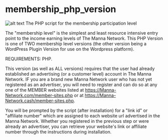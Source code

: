 # membership_php_version

![alt text](http://manna-network.com/images3.jpeg "Logo Title Text 1")
The PHP script for the membership participation level 

The "membership level" is the simplest and least resource intensive entry point to the income earning levels of The Manna Network. This PHP Version is one of TWO membership level versions (the other version being a WordPress Plugin Version for use on the Wordpress platform). 

REQUIREMENTS: PHP. 

This version (as well as ALL versions) requires that the user had already established an advertising (or a customer level) account in The Manna Network. IF you are a brand new Manna Network user who has not yet registered as an advertiser, you will need to register and can do so at any one of the MEMBER websites listed at https://Manna-Network.com/member-sites.php or at https://Manna-Network.cash/member-sites.php.

You will be prompted by the script (after installation) for a "link id" or "affiliate number" which are assigned to each website url advertised in the Manna Network. Whether you registered in the previous step or were already an advertiser, you can retrieve your website's link or affiliate number through the instructions during installation. 
